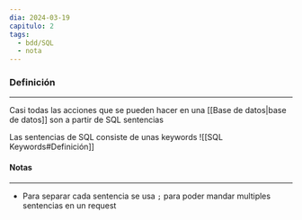 ```yaml
---
dia: 2024-03-19
capitulo: 2
tags:
  - bdd/SQL
  - nota
---
```

### Definición
---
Casi todas las acciones que se pueden hacer en una [[Base de datos|base de datos]] son a partir de SQL sentencias 

Las sentencias de SQL consiste de unas keywords ![[SQL Keywords#Definición]]
#### Notas
---
* Para separar cada sentencia se usa `;` para poder mandar multiples sentencias en un request